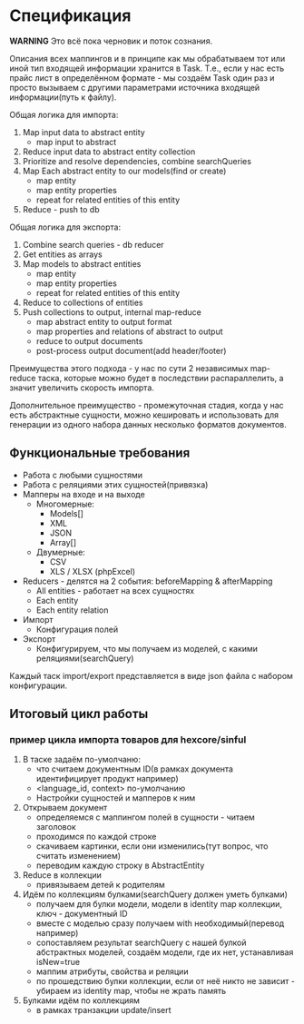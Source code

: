 # Спецификация

**WARNING** Это всё пока черновик и поток сознания.

Описания всех маппингов и в принципе как мы обрабатываем тот 
или иной тип входящей информации хранится в Task.
Т.е., если у нас есть прайс лист в определённом формате - 
мы создаём Task один раз и просто вызываем с другими параметрами 
источника входящей информации(путь к файлу).

Общая логика для импорта:
1. Map input data to abstract entity
    - map input to abstract
2. Reduce input data to abstract entity collection
3. Prioritize and resolve dependencies, combine searchQueries
4. Map Each abstract entity to our models(find or create)
    - map entity
    - map entity properties
    - repeat for related entities of this entity
5. Reduce - push to db

Общая логика для экспорта:
1. Combine search queries - db reducer
2. Get entities as arrays
3. Map models to abstract entities
    - map entity
    - map entity properties
    - repeat for related entities of this entity
4. Reduce to collections of entities
5. Push collections to output, internal map-reduce
    - map abstract entity to output format
    - map properties and relations of abstract to output
    - reduce to output documents
    - post-process output document(add header/footer)

Преимущества этого подхода - у нас по сути 2 независимых map-reduce таска, 
которые можно будет в последствии распараллелить,
а значит увеличить скорость импорта.

Дополнительное преимущество - промежуточная стадия,
когда у нас есть абстрактные сущности,
можно кешировать и использовать для генерации 
из одного набора данных несколько форматов документов.  

## Функциональные требования

- Работа с любыми сущностями
- Работа с реляциями этих сущностей(привязка)
- Мапперы на входе и на выходе
    - Многомерные:
        - Models[]
        - XML
        - JSON
        - Array[]
    - Двумерные:
        - CSV
        - XLS / XLSX (phpExcel)
- Reducers - делятся на 2 события: beforeMapping & afterMapping
    - All entities - работает на всех сущностях
    - Each entity
    - Each entity relation
- Импорт
    - Конфигурация полей
- Экспорт
    - Конфигурируем, что мы получаем из моделей, с какими реляциями(searchQuery)

Каждый таск import/export представляется в виде json файла с набором конфигурации.


## Итоговый цикл работы

### пример цикла импорта товаров для hexcore/sinful

1. В таске задаём по-умолчаню:
    - что считаем документным ID(в рамках документа идентифицирует продукт например)
    - <language_id, context> по-умолчанию
    - Настройки сущностей и мапперов к ним
2. Открываем документ
    - определяемся с маппингом полей в сущности - читаем заголовок
    - проходимся по каждой строке
    - скачиваем картинки, если они изменились(тут вопрос, что считать изменением)
    - переводим каждую строку в AbstractEntity
3. Reduce в коллекции
    - привязываем детей к родителям
4. Идём по коллекциям булками(searchQuery должен уметь булками)
    - получаем для булки модели, модели в identity map коллекции, ключ - документный ID
    - вместе с моделью сразу получаем with необходимый(перевод например)
    - сопоставляем результат searchQuery с нашей булкой абстрактных моделей, 
      создаём модели, где их нет, устанавливая isNew=true
    - маппим атрибуты, свойства и реляции
    - по прошедствию булки коллекции, если от неё никто не зависит - убираем из identity map, чтобы не жрать память
5. Булками идём по коллекциям
    - в рамках транзакции update/insert